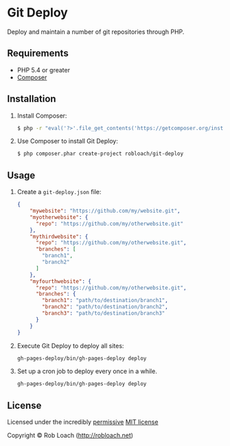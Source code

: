 # Git Deploy

Deploy and maintain a number of git repositories through PHP.


## Requirements

* PHP 5.4 or greater
* [Composer](http://getcomposer.org)


## Installation

1. Install Composer:

    ``` bash
    $ php -r "eval('?>'.file_get_contents('https://getcomposer.org/installer'));"
    ```

2. Use Composer to install Git Deploy:

    ``` bash
    $ php composer.phar create-project robloach/git-deploy
    ```


## Usage

1. Create a `git-deploy.json` file:

    ``` json
    {
        "mywebsite": "https://github.com/my/website.git",
        "myotherwebsite": {
          "repo": "https://github.com/my/otherwebsite.git"
        },
        "mythirdwebsite": {
          "repo": "https://github.com/my/otherwebsite.git",
          "branches": [
            "branch1",
            "branch2"
          ]
        },
        "myfourthwebsite": {
          "repo": "https://github.com/my/otherwebsite.git",
          "branches": {
            "branch1": "path/to/destination/branch1",
            "branch2": "path/to/destination/branch2",
            "branch3": "path/to/destination/branch3"
          }
        }
    }
    ```

2. Execute Git Deploy to deploy all sites:

    ``` bash
    gh-pages-deploy/bin/gh-pages-deploy deploy
    ```

3. Set up a cron job to deploy every once in a while.

    ``` bash
    gh-pages-deploy/bin/gh-pages-deploy deploy
    ```


## License

Licensed under the incredibly [permissive](http://en.wikipedia.org/wiki/Permissive_free_software_licence) [MIT license](http://creativecommons.org/licenses/MIT/)

Copyright &copy; Rob Loach (http://robloach.net)
